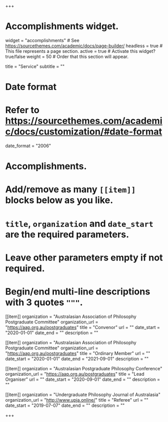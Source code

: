 +++
# Accomplishments widget.
widget = "accomplishments"  # See https://sourcethemes.com/academic/docs/page-builder/
headless = true  # This file represents a page section.
active = true  # Activate this widget? true/false
weight = 50  # Order that this section will appear.

title = "Service"
subtitle = ""

# Date format
#   Refer to https://sourcethemes.com/academic/docs/customization/#date-format
date_format = "2006"

# Accomplishments.
#   Add/remove as many `[[item]]` blocks below as you like.
#   `title`, `organization` and `date_start` are the required parameters.
#   Leave other parameters empty if not required.
#   Begin/end multi-line descriptions with 3 quotes `"""`.

[[item]]
  organization = "Australasian Association of Philosophy Postgraduate Committee"
  organization_url = "https://aap.org.au/postgraduates"
  title = "Convenor"
  url = ""
  date_start = "2020-01-01"
  date_end = ""
  description = ""
  
[[item]]
  organization = "Australasian Association of Philosophy Postgraduate Committee"
  organization_url = "https://aap.org.au/postgraduates"
  title = "Ordinary Member"
  url = ""
  date_start = "2020-01-01"
  date_end = "2021-09-01"
  description = ""
  
[[item]]
  organization = "Australasian Postgraduate Philosophy Conference"
  organization_url = "https://aap.org.au/postgraduates"
  title = "Lead Organiser"
  url = ""
  date_start = "2020-09-01"
  date_end = ""
  description = ""

[[item]]
  organization = "Undergraduate Philosophy Journal of Australasia"
  organization_url = "http://www.upja.online/"
  title = "Referee"
  url = ""
  date_start = "2019-07-07"
  date_end = ""
  description = ""

+++
